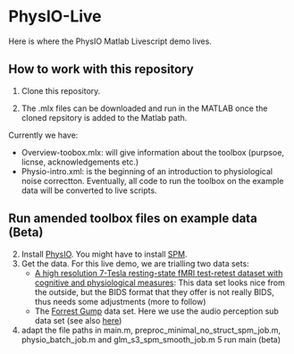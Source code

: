 # PhysIO-Live
Here is where the PhysIO Matlab Livescript demo lives.

## How to work with this repository
1. Clone this repository.

2. The .mlx files can be downloaded and run in the MATLAB once the cloned repsitory is added to the Matlab path.

Currently we have:
   - Overview-toobox.mlx: will give information about the toolbox (purpsoe, licnse, acknowledgements etc.)
   - Physio-intro.xml: is the beginning of an introduction to physiological noise correctton. Eventually, all code to run the toolbox on the example data will be converted to live scripts.

## Run amended toolbox files on example data (Beta)
2. Install [PhysIO](https://github.com/translationalneuromodeling/tapas/tree/master/PhysIO). You might have to install [SPM](https://www.fil.ion.ucl.ac.uk/spm/).
3. Get the data. 
   For this live demo, we are trialling two data sets:
   - [A high resolution 7-Tesla resting-state fMRI test-retest dataset with cognitive and physiological measures](https://openneuro.org/datasets/ds001168/versions/1.0.1):  This data set looks nice from the outside, but the BIDS format that they offer is not really BIDS, thus needs some adjustments (more to follow)
   - The [Forrest Gump](https://openneuro.org/datasets/ds000113/versions/1.3.0) data set. Here we use the audio perception sub data set (see also [here](https://www.studyforrest.org/data.html))
4. adapt the file paths in main.m, preproc_minimal_no_struct_spm_job.m, physio_batch_job.m and glm_s3_spm_smooth_job.m
5 run main (beta)


   
